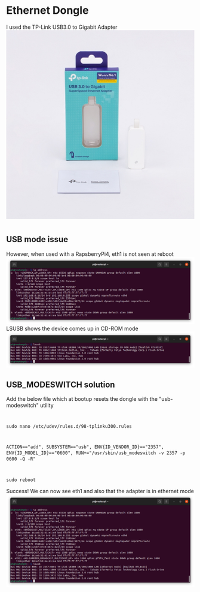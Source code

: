 # Ethernet Dongle
I used the TP-Link USB3.0 to Gigabit Adapter
![Screenshot](img/ethernet1.jpg)
#
## USB mode issue
However, when used with a RapsberryPi4, eth1 is not seen at reboot
![Screenshot](img/ethernet2.png)
LSUSB shows the device comes up in CD-ROM mode
![Screenshot](img/ethernet3.png)
## USB_MODESWITCH solution
Add the below file which at bootup resets the dongle with the "usb-modeswitch" utility
#
    sudo nano /etc/udev/rules.d/98-tplinku300.rules
#
```
ACTION=="add", SUBSYSTEM=="usb", ENV{ID_VENDOR_ID}=="2357", ENV{ID_MODEL_ID}=="0600", RUN+="/usr/sbin/usb_modeswitch -v 2357 -p 0600 -Q -R"
```
#
    sudo reboot
Success!  We can now see eth1 and also that the adapter is in ethernet mode
![Screenshot](img/ethernet4.png)